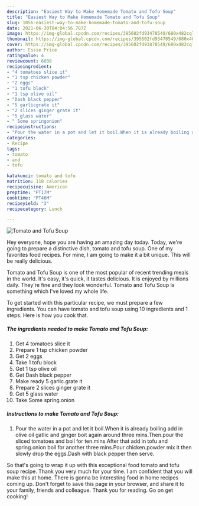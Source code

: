 ```yaml
---
description: "Easiest Way to Make Homemade Tomato and Tofu Soup"
title: "Easiest Way to Make Homemade Tomato and Tofu Soup"
slug: 1056-easiest-way-to-make-homemade-tomato-and-tofu-soup
date: 2021-06-30T04:04:56.787Z
image: https://img-global.cpcdn.com/recipes/395602fd93478549/680x482cq70/tomato-and-tofu-soup-recipe-main-photo.jpg
thumbnail: https://img-global.cpcdn.com/recipes/395602fd93478549/680x482cq70/tomato-and-tofu-soup-recipe-main-photo.jpg
cover: https://img-global.cpcdn.com/recipes/395602fd93478549/680x482cq70/tomato-and-tofu-soup-recipe-main-photo.jpg
author: Essie Price
ratingvalue: 4
reviewcount: 6038
recipeingredient:
- "4 tomatoes slice it"
- "1 tsp chicken powder"
- "2 eggs"
- "1 tofu block"
- "1 tsp olive oil"
- "Dash black pepper"
- "5 garlicgrate it"
- "2 slices ginger grate it"
- "5 glass water"
- " Some springonion"
recipeinstructions:
- "Pour the water in a pot and let it boil.When it is already boiling add in olive oil gatlic and ginger boit again around three mins.Then.pour the sliced tomatoes and boil for ten.mins.After that add in tofu and spring.onion boil for another three mins.Pour chicken.powder mix it then slowly drop the eggs.Dash with black pepper then serve."
categories:
- Recipe
tags:
- tomato
- and
- tofu

katakunci: tomato and tofu 
nutrition: 118 calories
recipecuisine: American
preptime: "PT17M"
cooktime: "PT46M"
recipeyield: "3"
recipecategory: Lunch

---
```



![Tomato and Tofu Soup](https://img-global.cpcdn.com/recipes/395602fd93478549/680x482cq70/tomato-and-tofu-soup-recipe-main-photo.jpg)

Hey everyone, hope you are having an amazing day today. Today, we're going to prepare a distinctive dish, tomato and tofu soup. One of my favorites food recipes. For mine, I am going to make it a bit unique. This will be really delicious.



Tomato and Tofu Soup is one of the most popular of recent trending meals in the world. It's easy, it's quick, it tastes delicious. It is enjoyed by millions daily. They're fine and they look wonderful. Tomato and Tofu Soup is something which I've loved my whole life.


To get started with this particular recipe, we must prepare a few ingredients. You can have tomato and tofu soup using 10 ingredients and 1 steps. Here is how you cook that.

<!--inarticleads1-->

##### The ingredients needed to make Tomato and Tofu Soup:

1. Get 4 tomatoes slice it
1. Prepare 1 tsp chicken powder
1. Get 2 eggs
1. Take 1 tofu block
1. Get 1 tsp olive oil
1. Get Dash black pepper
1. Make ready 5 garlic.grate it
1. Prepare 2 slices ginger grate it
1. Get 5 glass water
1. Take  Some spring.onion




<!--inarticleads2-->

##### Instructions to make Tomato and Tofu Soup:

1. Pour the water in a pot and let it boil.When it is already boiling add in olive oil gatlic and ginger boit again around three mins.Then.pour the sliced tomatoes and boil for ten.mins.After that add in tofu and spring.onion boil for another three mins.Pour chicken.powder mix it then slowly drop the eggs.Dash with black pepper then serve.




So that's going to wrap it up with this exceptional food tomato and tofu soup recipe. Thank you very much for your time. I am confident that you will make this at home. There is gonna be interesting food in home recipes coming up. Don't forget to save this page in your browser, and share it to your family, friends and colleague. Thank you for reading. Go on get cooking!
